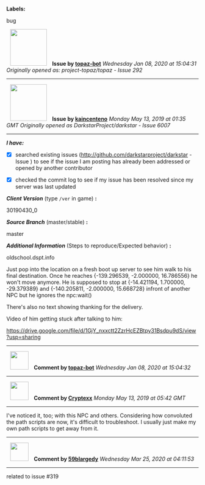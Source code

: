 **Labels:**

bug



<a href="https://github.com/topaz-bot"><img src="https://avatars3.githubusercontent.com/u/59651103?v=4" width="96" height="96" hspace="10"></img></a> **Issue by [topaz-bot](https://github.com/topaz-bot)**
_Wednesday Jan 08, 2020 at 15:04:31_
_Originally opened as: project-topaz/topaz - Issue 292_

----

<a href="https://github.com/kaincenteno"><img src="https://avatars3.githubusercontent.com/u/26943220?v=4"  width="96" height="96" hspace="10"></img></a> **Issue by [kaincenteno](https://github.com/kaincenteno)**
_Monday May 13, 2019 at 01:35 GMT_
_Originally opened as DarkstarProject/darkstar - Issue 6007_

----

<!-- place 'x' mark between square [] brackets to checkmark box -->

**_I have:_**

- [x] searched existing issues (http://github.com/darkstarproject/darkstar - Issue ) to see if the issue I am posting has already been addressed or opened by another contributor
- [x] checked the commit log to see if my issue has been resolved since my server was last updated


<!-- Issues will be closed without being looked into if the following information is missing (unless its not applicable). -->

**_Client Version_** (type `/ver` in game) **:** 
30190430_0

**_Source Branch_** (master/stable) **:** 
master

<!-- If there is a server you know we can reproduce this on right now, please mention it here. -->
**_Additional Information_** (Steps to reproduce/Expected behavior) **:** 
oldschool.dspt.info
Just pop into the location on a fresh boot up server to see him walk to his final destination. Once he reaches  {-139.296539, -2.000000, 16.786556} he won't move anymore.  He is supposed to stop at {-14.421194, 1.700000, -29.379389} and {-140.205811, -2.000000, 15.668728} infront of another NPC but he ignores the npc:wait()

There's also no text showing thanking for the delivery.

Video of him getting stuck after talking to him:
https://drive.google.com/file/d/1GjY_nxxctt2ZzrHcEZBtpy31Bsdpu9dS/view?usp=sharing



----
<a href="https://github.com/topaz-bot"><img src="https://avatars3.githubusercontent.com/u/59651103?v=4" width="48" height="48" hspace="10"></img></a> **Comment by [topaz-bot](https://github.com/topaz-bot)**
_Wednesday Jan 08, 2020 at 15:04:32_

----

<a href="https://github.com/Cryptexx"><img src="https://avatars1.githubusercontent.com/u/33128434?v=4"  width="48" height="48" hspace="10"></img></a> **Comment by [Cryptexx](https://github.com/Cryptexx)**
_Monday May 13, 2019 at 05:42 GMT_

----

I've noticed it, too; with this NPC and others. Considering how convoluted the path scripts are now, it's difficult to troubleshoot. I usually just make my own path scripts to get away from it.



----
<a href="https://github.com/59blargedy"><img src="https://avatars0.githubusercontent.com/u/52636208?v=4" width="48" height="48" hspace="10"></img></a> **Comment by [59blargedy](https://github.com/59blargedy)**
_Wednesday Mar 25, 2020 at 04:11:53_

----

related to issue #319 

